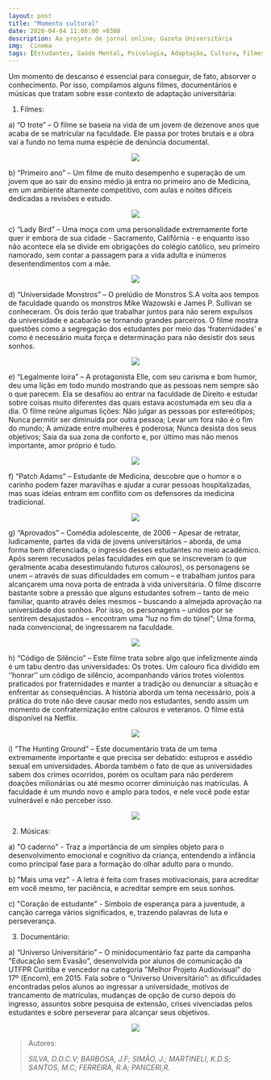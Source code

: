 ```yaml
---
layout: post
title: "Momento cultural"
date: 2020-04-04 11:00:00 +0300
description: Ao projeto de jornal online; Gazeta Universitária
img:  Cinema
tags: [Estudantes, Saúde Mental, Psicologia, Adaptação, Cultura, Filmes, Documentário,Música ] 
---
```


Um momento de descanso é essencial para conseguir, de fato, absorver o conhecimento. Por isso, compilamos alguns filmes, documentários e músicas que tratam sobre esse contexto de adaptação universitária:

1. Filmes:


a) “O trote” – O filme se baseia na vida de um jovem de dezenove anos que acaba de se matricular na faculdade. Ele passa por trotes brutais e a obra vai a fundo no tema numa espécie de denúncia documental.

<div style="text-align:center"><img src="/assets/img/Filmes/1- O trote.jpg" /></div> 

b) “Primeiro ano” – Um filme de muito desempenho e superação de um jovem que ao sair do ensino médio já entra no primeiro ano de Medicina, em um ambiente altamente competitivo, com aulas e noites difíceis dedicadas a revisões e estudo.

<div style="text-align:center"><img src="/assets/img/Filmes/2 - primeiro ano.jpg" /></div> 


c) “Lady Bird” – Uma moça com uma personalidade extremamente forte quer ir embora de sua cidade - Sacramento, Califórnia - e enquanto isso não acontece ela se divide em obrigações do colégio católico, seu primeiro namorado, sem contar a passagem para a vida adulta e inúmeros desentendimentos com a mãe.


<div style="text-align:center"><img src="/assets/img/Filmes/3-lady bird.jpg" /></div> 


d) “Universidade Monstros” – O prelúdio de Monstros S.A volta aos tempos de faculdade quando os monstros Mike Wazowski e James P. Sullivan se conheceram. Os dois terão que trabalhar juntos para não serem expulsos da universidade e acabarão se tornando grandes parceiros. O filme mostra questões como a segregação dos estudantes por meio das ‘fraternidades’ e como é necessário muita força e determinação para não desistir dos seus sonhos.


<div style="text-align:center"><img src="/assets/img/Filmes/4- universidade monstros.jpg" /></div> 


e) “Legalmente loira” – A protagonista Elle, com seu carisma e bom humor, deu uma lição em todo mundo mostrando que as pessoas nem sempre são o que parecem. Ela se desafiou ao entrar na faculdade de Direito e estudar sobre coisas muito diferentes das quais estava acostumada em seu dia a dia. 
O filme reúne algumas lições: Não julgar as pessoas por estereótipos; Nunca permitir ser diminuída por outra pessoa; Levar um fora não é o fim do mundo; A amizade entre mulheres é poderosa; Nunca desista dos seus objetivos; Saia da sua zona de conforto e, por último mas não menos importante, amor próprio é tudo.


<div style="text-align:center"><img src="/assets/img/Filmes/5-legalmente loira.jpg" /></div> 


f) “Patch Adams” – Estudante de Medicina, descobre que o humor e o carinho podem fazer maravilhas e ajudar a curar pessoas hospitalizadas, mas suas ideias entram em conflito com os defensores da medicina tradicional.


<div style="text-align:center"><img src="/assets/img/Filmes/6-patch adams.jpg" /></div> 


g) “Aprovados” – Comédia adolescente, de 2006 – Apesar de retratar, ludicamente, partes da vida de jovens universitários – aborda, de uma forma bem diferenciada, o ingresso desses estudantes no meio acadêmico. Após serem recusados pelas faculdades em que se inscreveram (o que geralmente acaba desestimulando futuros calouros), os personagens se unem – através de suas dificuldades em comum – e trabalham juntos para alcançarem uma nova porta de entrada à vida universitária. O filme discorre bastante sobre a pressão que alguns estudantes sofrem – tanto de meio familiar, quanto através deles mesmos – buscando a almejada aprovação na universidade dos sonhos. Por isso, os personagens – unidos por se sentirem desajustados – encontram uma “luz no fim do túnel”; Uma forma, nada convencional, de ingressarem na faculdade.


<div style="text-align:center"><img src="/assets/img/Filmes/7-aprovados.jpg" /></div> 


h) “Código de Silêncio” – Este filme trata sobre algo que infelizmente ainda é um tabu dentro das universidades: Os trotes. Um calouro fica dividido em ‘’honrar’’ um código de silêncio, acompanhando vários trotes violentos praticados por fraternidades e manter a tradição ou denunciar a situação e enfrentar as consequências. A história aborda um tema necessário, pois a prática do trote não deve causar medo nos estudantes, sendo assim um momento de confraternização entre calouros e veteranos. O filme está disponível na Netflix.


<div style="text-align:center"><img src="/assets/img/Filmes/8-código de silêncio.jpg" /></div> 


i) “The Hunting Ground” – Este documentário trata de um tema extremamente importante e que precisa ser debatido: estupros e assédio sexual em universidades. Aborda também o fato de que as universidades sabem dos crimes ocorridos, porém os ocultam para não perderem doações milionárias ou até mesmo ocorrer diminuição nas matrículas. A faculdade é um mundo novo e amplo para todos, e nele você pode estar vulnerável e não perceber isso.


<div style="text-align:center"><img src="/assets/img/Filmes/9-the hunting ground.jpg" /></div> 


2. Músicas:

a) "O caderno" - Traz a importância de um simples objeto para o desenvolvimento emocional e cognitivo da criança, entendendo a infância como principal fase para a formação do olhar adulto para o mundo.

b) "Mais uma vez" - A letra é feita com frases motivacionais, para acreditar em você mesmo, ter paciência, e acreditar sempre em seus sonhos.

c) "Coração de estudante" - Símbolo de esperança para a juventude, a canção carrega vários significados, e, trazendo palavras de luta e perseverança.

3. Documentário:

a) “Universo Universitário” – O minidocumentário faz parte da campanha "Educação sem Evasão", desenvolvida por alunos de comunicação da UTFPR Curitiba e vencedor na categoria "Melhor Projeto Audiovisual" do 17º (Encom), em 2015. Fala sobre o “Universo Universitário”: as dificuldades encontradas pelos alunos ao ingressar a universidade, motivos de trancamento de matrículas, mudanças de opção de curso depois do ingresso, assuntos sobre pesquisa de extensão, crises vivenciadas pelos estudantes e sobre perseverar para alcançar seus objetivos.

<div style="text-align:center"><img src="/assets/img/Filmes/Documentário.jpg" /></div> 

> Autores:
>
> <cite> SILVA, D.D.C.V; BARBOSA, J.F; SIMÃO, J.; MARTINELI, K.D.S; SANTOS, M.C; FERREIRA, R.A; PANCERI,R. </cite>
